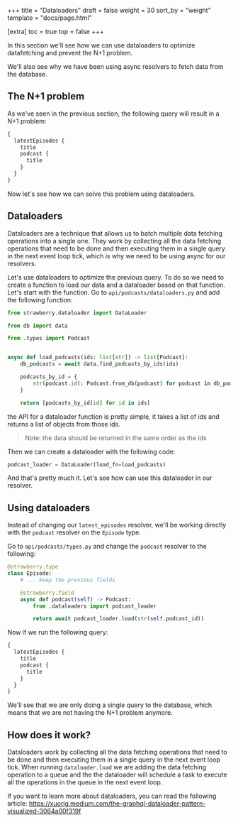 +++
title = "Dataloaders"
draft = false
weight = 30
sort_by = "weight"
template = "docs/page.html"

[extra]
toc = true
top = false
+++

In this section we'll see how we can use dataloaders to optimize datafetching
and prevent the N+1 problem.

We'll also see why we have been using async resolvers to fetch data from the
database.

## The N+1 problem

As we've seen in the previous section, the following query will result in a N+1
problem:

```graphql
{
  latestEpisodes {
    title
    podcast {
      title
    }
  }
}
```

Now let's see how we can solve this problem using dataloaders.

## Dataloaders

Dataloaders are a technique that allows us to batch multiple data fetching
operations into a single one. They work by collecting all the data fetching
operations that need to be done and then executing them in a single query in the
next event loop tick, which is why we need to be using async for our resolvers.

Let's use dataloaders to optimize the previous query. To do so we need to create
a function to load our data and a dataloader based on that function. Let's start
with the function. Go to `api/podcasts/dataloaders.py` and add the following
function:

```python
from strawberry.dataloader import DataLoader

from db import data

from .types import Podcast


async def load_podcasts(ids: list[str]) -> list[Podcast]:
    db_podcasts = await data.find_podcasts_by_ids(ids)

    podcasts_by_id = {
        str(podcast.id): Podcast.from_db(podcast) for podcast in db_podcasts
    }

    return [podcasts_by_id[id] for id in ids]
```

the API for a dataloader function is pretty simple, it takes a list of ids and
returns a list of objects from those ids.

> Note: the data should be returned in the same order as the ids

Then we can create a dataloader with the following code:

```python
podcast_loader = DataLoader(load_fn=load_podcasts)
```

And that's pretty much it. Let's see how can use this dataloader in our
resolver.

## Using dataloaders

Instead of changing our `latest_episodes` resolver, we'll be working directly
with the `podcast` resolver on the `Episode` type.

Go to `api/podcasts/types.py` and change the `podcast` resolver to the
following:

```python
@strawberry.type
class Episode:
    # ... keep the previous fields

    @strawberry.field
    async def podcast(self) -> Podcast:
        from .dataloaders import podcast_loader

        return await podcast_loader.load(str(self.podcast_id))
```

Now if we run the following query:

```graphql
{
  latestEpisodes {
    title
    podcast {
      title
    }
  }
}
```

We'll see that we are only doing a single query to the database, which means
that we are not having the N+1 problem anymore.

## How does it work?

Dataloaders work by collecting all the data fetching operations that need to be
done and then executing them in a single query in the next event loop tick. When
running `dataloader.load` we are adding the data fetching operation to a queue
and the the dataloader will schedule a task to execute all the operations in the
queue in the next event loop.

If you want to learn more about dataloaders, you can read the following article:
https://xuorig.medium.com/the-graphql-dataloader-pattern-visualized-3064a00f319f
